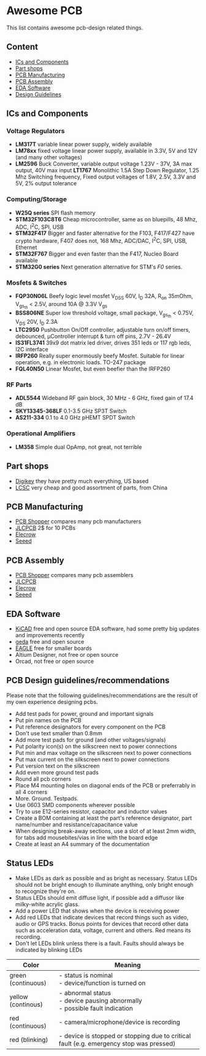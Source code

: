 # Awesome PCB
This list contains awesome pcb-design related things.

## Content
- [ICs and Components](#components)
- [Part shops](#shops)
- [PCB Manufacturing](#manufacturing)
- [PCB Assembly](#assembly)
- [EDA Software](#software)
- [Design Guidelines](#guidelines)

## <a name="components"></a>ICs and Components
### <a name="components_voltage_regulators"></a>Voltage Regulators
- **LM317T** variable linear power supply, widely available
- **LM78xx** fixed voltage linear power supply, available in 3.3V, 5V and 12V (and many other voltages)
- **LM2596** Buck Converter, variable output voltage 1.23V - 37V, 3A max output, 40V max input
**LT1767** Monolithic 1.5A Step Down Regulator, 1.25 Mhz Switching frequency, Fixed output voltages of 1.8V, 2.5V, 3.3V and 5V, 2% output tolerance

### <a name="components_computing_storing"></a>Computing/Storage
- **‎W25Q series** SPI flash memory
- **‎STM32F103C8T6** Cheap microcontroller, same as on bluepills, 48 Mhz, ADC, I<sup>2</sup>C, SPI, USB
- **STM32F417** Bigger and faster alternative for the F103, F417/F427 have crypto hardware, F407 does not, 168 Mhz, ADC/DAC, I<sup>2</sup>C, SPI, USB, Ethernet
- **STM32F767** Bigger and even faster than the F417, Nucleo Board available
- **STM32G0 series** Next generation alternative for STM's _F0_ series.

### <a name="components_mosfet"></a>Mosfets & Switches
- **‎FQP30N06L** Beefy logic level mosfet V<sub>DSS</sub> 60V, I<sub>D</sub> 32A, R<sub>on</sub> 35mOhm, V<sub>gs<sub>th</sub></sub> < 2.5V, around 10A @ 3.3V V<sub>gs</sub>
- **BSS806NE** Super low threshold voltage, small package, V<sub>gs<sub>th</sub></sub> < 0.75V, V<sub>DS</sub> 20V, I<sub>D</sub> 2.3A
- **LTC2950** Pushbutton On/Off controller, adjustable turn on/off timers, debounced, µController interrupt & turn off pins, 2.7V - 26.4V
- **IS31FL3741** 39x9 dot matrix led driver, drives 351 leds or 117 rgb leds, I2C interface
- **IRFP260** Really super enormously beefy Mosfet. Suitable for linear operation, e.g. in electronic loads. TO-247 package
- **FQL40N50** Linear Mosfet, but even beefier than the IRFP260

### <a name="components_mosfet"></a>RF Parts
- **ADL5544** Wideband RF gain block, 30 MHz - 6 GHz, fixed gain of 17.4 dB
- **SKY13345-368LF**  0.1-3.5 GHz SP3T Switch
- **AS211-334** 0.1 to 4.0 GHz pHEMT SPDT Switch


### <a name="components_opamp"></a>Operational Amplifiers
- **LM358** Simple dual OpAmp, not great, not terrible

##  <a name="shops"></a>Part shops
- [Digikey](https://digikey.com) they have pretty much everything, US based
- [LCSC](https://lcsc.com) very cheap and good assortment of parts, from China

## <a name="manufacturing"></a>PCB Manufacturing
- [PCB Shopper](https://pcbshopper.com/) compares many pcb manufacturers
- [JLCPCB](https://jlcpcb.com/) 2$ for 10 PCBs
- [Elecrow](https://www.elecrow.com/services.html)
- [Seeed](https://www.seeedstudio.com/fusion.html)

## <a name="assembly"></a>PCB Assembly
- [PCB Shopper](https://pcbshopper.com/) compares many pcb assemblers
- [JLCPCB](https://jlcpcb.com/)
- [Elecrow](https://www.elecrow.com/services.html)
- [Seeed](https://www.seeedstudio.com/fusion.html)

## <a name="software"></a>EDA Software
- [KiCAD](http://kicad-pcb.org/) free and open source EDA software, had some pretty big updates and improvements recently
- [geda](http://pcb.geda-project.org/) free and open source
- [EAGLE](https://www.autodesk.de/products/eagle/free-download) free for smaller boards
- Altium Designer, not free or open source
- Orcad, not free or open source

## <a name="guidelines"></a>PCB Design guidelines/recommendations
Please note that the following guidelines/recommendations are the result of my own experience designing pcbs.
- Add test pads for power, ground and important signals
- Put pin names on the PCB
- Put reference designators for every component on the PCB
- Don't use text smaller than 0.8mm
- Add more test pads for ground (and other voltages/signals)
- Put polarity icon(s) on the silkscreen next to power connections
- Put min and max voltage on the silkscreen next to power connections
- Put max current on the silkscreen next to power connections
- Put version text on the silkscreen
- Add even more ground test pads
- Round all pcb corners
- Place M4 mounting holes on diagonal ends of the PCB or preferrably in all 4 corners
- More. Ground. Testpads.
- Use 0603 SMD components wherever possible
- Try to use E12-series resistor, capacitor and inductor values
- Create a BOM containing at least the part's reference designator, part name/number and resistance/capacitance value
- When designing break-away sections, use a slot of at least 2mm width, for tabs add mousebites/vias in line with the board edge
- Create at least an A4 summary of the documentation

## Status LEDs
- Make LEDs as dark as possible and as bright as necessary. Status LEDs should not be bright enough to illuminate anything, only bright enough to recognize they're on.
- Status LEDs should emit diffuse light, if possible add a diffusor like milky-white acrylic glass.
- Add a power LED that shows when the device is receiving power
- Add red LEDs that indicate devices that record things such as video, audio or GPS tracks. Bonus points for devices that record other data such as acceleration data, voltage, current and others. Red means its recording.
- Don't let LEDs blink unless there is a fault. Faults should always be indicated by blinking LEDs

|Color|Meaning|
|---|---|
|green (continuous)| - status is nominal<br>- device/function is turned on |
|yellow (continous)| - abnormal status<br>- device pausing abnormally<br>- possible fault indication|
|red (continuous)| - camera/microphone/device is recording |
|red (blinking)| - device is stopped or stopping due to critical fault (e.g. emergency stop was pressed) |